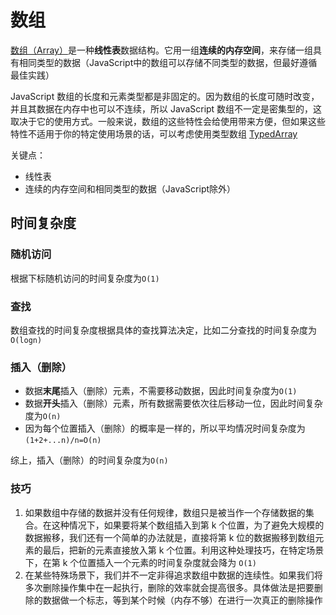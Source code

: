 # 数组

[数组（Array）](https://developer.mozilla.org/zh-CN/docs/Web/JavaScript/Reference/Global_Objects/Array)是一种**线性表**数据结构。它用一组**连续的内存空间**，来存储一组具有相同类型的数据（JavaScript中的数组可以存储不同类型的数据，但最好遵循最佳实践）

JavaScript 数组的长度和元素类型都是非固定的。因为数组的长度可随时改变，并且其数据在内存中也可以不连续，所以 JavaScript 数组不一定是密集型的，这取决于它的使用方式。一般来说，数组的这些特性会给使用带来方便，但如果这些特性不适用于你的特定使用场景的话，可以考虑使用类型数组 [TypedArray](https://developer.mozilla.org/zh-CN/docs/Web/JavaScript/Reference/Global_Objects/TypedArray)

关键点：

- 线性表
- 连续的内存空间和相同类型的数据（JavaScript除外）

## 时间复杂度

### 随机访问

根据下标随机访问的时间复杂度为`O(1)`

### 查找

数组查找的时间复杂度根据具体的查找算法决定，比如二分查找的时间复杂度为`O(logn)`

### 插入（删除）

- 数据**末尾**插入（删除）元素，不需要移动数据，因此时间复杂度为`O(1)`
- 数据**开头**插入（删除）元素，所有数据需要依次往后移动一位，因此时间复杂度为`O(n)`
- 因为每个位置插入（删除）的概率是一样的，所以平均情况时间复杂度为`(1+2+...n)/n=O(n)`

综上，插入（删除）的时间复杂度为`O(n)`

### 技巧

1. 如果数组中存储的数据并没有任何规律，数组只是被当作一个存储数据的集合。在这种情况下，如果要将某个数组插入到第 k 个位置，为了避免大规模的数据搬移，我们还有一个简单的办法就是，直接将第 k 位的数据搬移到数组元素的最后，把新的元素直接放入第 k 个位置。利用这种处理技巧，在特定场景下，在第 k 个位置插入一个元素的时间复杂度就会降为 `O(1)`
2. 在某些特殊场景下，我们并不一定非得追求数组中数据的连续性。如果我们将多次删除操作集中在一起执行，删除的效率就会提高很多。具体做法是把要删除的数据做一个标志，等到某个时候（内存不够）在进行一次真正的删除操作